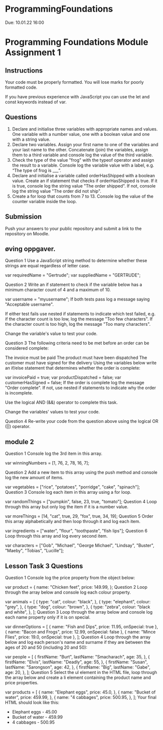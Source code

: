 # ProgrammingFoundations

Due: 10.01.22 16:00

# Programming Foundations Module Assignment 1

## Instructions

Your code must be properly formatted. You will lose marks for poorly formatted code.

If you have previous experience with JavaScript you can use the let and const keywords instead of var.

## Questions

1. Declare and initialise three variables with appropriate names and values. One variable with a number value, one with a boolean value and one with a string value.
2. Declare two variables. Assign your first name to one of the variables and your last name to the other. Concatenate (join) the variables, assign them to a third variable and console log the value of the third variable.
3. Check the type of the value "frog" with the typeof operator and assign the result to a variable. Console log the variable value with a label, e.g. “The type of frog is \_\_\_”.
4. Declare and initialise a variable called orderHasShipped with a boolean value. Create an if statement that checks if orderHasShipped is true. If it is true, console log the string value "The order shipped". If not, console log the string value "The order did not ship".
5. Create a for loop that counts from 7 to 13. Console log the value of the counter variable inside the loop.

## Submission

Push your answers to your public repository and submit a link to the repository on Moodle.

## øving oppgaver.

Question 1
Use a JavaScript string method to determine whether these strings are equal regardless of letter case.

var requiredName = "Gertrude";
var suppliedName = "GERTRUDE";

Question 2
Write an if statement to check if the variable below has a minimum character count of 4 and a maximum of 10.

var username = "myusername";
If both tests pass log a message saying "Acceptable username".

If either test fails use nested if statements to indicate which test failed, e.g. if the character count is too low, log the message "Too few characters". If the character count is too high, log the message "Too many characters".

Change the variable's value to test your code.

Question 3
The following criteria need to be met before an order can be considered complete:

The invoice must be paid
The product must have been dispatched
The customer must have signed for the delivery
Using the variables below write an if/else statement that determines whether the order is complete:

var invoicePaid = true;
var productDispatched = false;
var customerHasSigned = false;
If the order is complete log the message "Order complete". If not, use nested if statements to indicate why the order is incomplete.

Use the logical AND (&&) operator to complete this task.

Change the variables' values to test your code.

Question 4
Re-write your code from the question above using the logical OR (||) operator.

## module 2

Question 1
Console log the 3rd item in this array.

var winningNumbers = [1, 76, 2, 78, 16, 7];

Question 2
Add a new item to this array using the push method and console log the new amount of items.

var vegetables = ["rice", "potatoes", "porridge", "cake", "spinach"];
Question 3
Console log each item in this array using a for loop.

var randomThings = ["pumpkin", false, 23, true, "tomato"];
Question 4
Loop through this array but only log the item if it is a number value.

var moreThings = [14, "cat", true, 29, "fox", true, 34, 19];
Question 5
Order this array alphabetically and then loop through it and log each item.

var ingredients = ["water", "flour", "toothpaste", "fish lips"];
Question 6
Loop through this array and log every second item.

var characters = ["Gob", "Michael", "George Michael", "Lindsay", "Buster", "Maeby", "Tobias", "Lucille"];

## Lesson Task 3 Questions

Question 1
Console log the price property from the object below:

var product = {
name: "Chicken feet",
price: 149.99,
};
Question 2
Loop through the array below and console log each colour property.

var animals = [
{
type: "cat",
colour: "black",
},
{
type: "elephant",
colour: "grey",
},
{
type: "dog",
colour: "brown",
},
{
type: "zebra",
colour: "black and white",
},
];
Question 3
Loop through the array below and console log each name property only if it is on special.

var dinnerOptions = [
{ name: "Fish and Dips", price: 11.95, onSpecial: true },
{ name: "Bacon and Frogs", price: 12.99, onSpecial: false },
{ name: "Mince Flies", price: 19.0, onSpecial: true },
];
Question 4
Loop through the array below and log each person's name and surname if they are between the ages of 20 and 50 (including 20 and 50):

var people = [
{
firstName: "Burt",
lastName: "Smacharach",
age: 35,
},
{
firstName: "Elvis",
lastName: "Deadly",
age: 55,
},
{
firstName: "Susan",
lastName: "Sarongson",
age: 42,
},
{
firstName: "Big",
lastName: "Gabe",
age: 20,
},
];
Question 5
Select the ul element in the HTML file, loop through the array below and create a li element containing the product name and price properties.

var products = [
{
name: "Elephant eggs",
price: 45.0,
},
{
name: "Bucket of water",
price: 459.99,
},
{
name: "4 cabbages",
price: 500.95,
},
];
Your final HTML should look like this:

<ul>
	<li>Elephant eggs - 45.00</li>
	<li>Bucket of water - 459.99</li>
	<li>4 cabbages - 500.95</li>
</ul>
